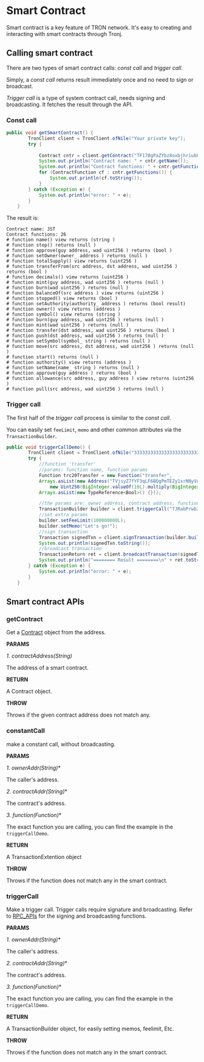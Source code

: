 # Smart Contract

Smart contract is a key feature of TRON network. It's easy to creating and interacting with smart contracts through Tronj.

## Calling smart contract

There are two types of smart contract calls: *const call* and *trigger call*.

Simply, a *const call* returns result immediately once and no need to sign or broadcast.

*Trigger call* is a type of system contract call, needs signing and broadcasting. It fetches the result through the API.

### Const call

```java
public void getSmartContract() {
        TronClient client = TronClient.ofNile("Your private key");
        try {
          
            Contract cntr = client.getContract("TF17BgPaZYbz8oxbjhriubPDsA7ArKoLX3"); //JST
            System.out.println("Contract name: " + cntr.getName());
            System.out.println("Contract functions: " + cntr.getFunctions().size());
            for (ContractFunction cf : cntr.getFunctions()) {
                System.out.println(cf.toString());
            }
        } catch (Exception e) {
            System.out.println("error: " + e);
        }
    }
```

The result is:

```shell
Contract name: JST
Contract functions: 26
# function name() view returns (string )
# function stop() returns (null )
# function approve(guy address, wad uint256 ) returns (bool )
# function setOwner(owner_ address ) returns (null )
# function totalSupply() view returns (uint256 )
# function transferFrom(src address, dst address, wad uint256 ) returns (bool )
# function decimals() view returns (uint256 )
# function mint(guy address, wad uint256 ) returns (null )
# function burn(wad uint256 ) returns (null )
# function balanceOf(src address ) view returns (uint256 )
# function stopped() view returns (bool )
# function setAuthority(authority_ address ) returns (bool result)
# function owner() view returns (address )
# function symbol() view returns (string )
# function burn(guy address, wad uint256 ) returns (null )
# function mint(wad uint256 ) returns (null )
# function transfer(dst address, wad uint256 ) returns (bool )
# function push(dst address, wad uint256 ) returns (null )
# function setSymbol(symbol_ string ) returns (null )
# function move(src address, dst address, wad uint256 ) returns (null )
# function start() returns (null )
# function authority() view returns (address )
# function setName(name_ string ) returns (null )
# function approve(guy address ) returns (bool )
# function allowance(src address, guy address ) view returns (uint256 )
# function pull(src address, wad uint256 ) returns (null )
```

### Trigger call

The first half of the *trigger call* process is similar to the *const call*.

You can easily set `feeLimit`, `memo` and other common attributes via the `TransactionBuilder`.

```java
public void triggerCallDemo() {
        TronClient client = TronClient.ofNile("3333333333333333333333333333333333333333333333333333333333333333");
        try {
            //function 'transfer'
            //params: function name, function params
            Function trc20Transfer = new Function("transfer",
            Arrays.asList(new Address("TVjsyZ7fYF3qLF6BQgPmTEZy1xrNNyVAAA"),
                new Uint256(BigInteger.valueOf(10L).multiply(BigInteger.valueOf(10).pow(18)))),
            Arrays.asList(new TypeReference<Bool>() {}));

            //the params are: owner address, contract address, function
            TransactionBuilder builder = client.triggerCall("TJRabPrwbZy45sbavfcjinPJC18kjpRTv8", "TF17BgPaZYbz8oxbjhriubPDsA7ArKoLX3", trc20Transfer); //JST
            //set extra params
            builder.setFeeLimit(100000000L);
            builder.setMemo("Let's go!");
            //sign transaction
            Transaction signedTxn = client.signTransaction(builder.build());
            System.out.println(signedTxn.toString());
            //broadcast transaction
            TransactionReturn ret = client.broadcastTransaction(signedTxn);
            System.out.println("======== Result ========\n" + ret.toString());
        } catch (Exception e) {
            System.out.println("error: " + e);
        }
    }
```

## Smart contract APIs

### getContract

Get a [Contract](Contract.md) object from the address.

**PARAMS**

*1. contractAddress(String)*

The address of a smart contract.

**RETURN**

A Contract object.

**THROW**

Throws if the given contract address does not match any.

### constantCall

make a constant call, without broadcasting.

**PARAMS**  

*1. ownerAddr(String)**  

The caller's address.

*2. contractAddr(String)**  

The contract's address.  

*3. function(Function)**  

The exact function you are calling, you can find the example in the `triggerCallDemo`.

**RETURN**  

A TransactionExtention object

**THROW**

Throws if the function does not match any in the smart contract.

### triggerCall

Make a trigger call. Trigger calls require signature and broadcasting. Refer to [RPC_APIs](RPC_APIs.md) for the signing and broadcasting functions.

**PARAMS**

*1. ownerAddr(String)**  

The caller's address.

*2. contractAddr(String)**  

The contract's address.  

*3. function(Function)**  

The exact function you are calling, you can find the example in the `triggerCallDemo`.

**RETURN**  

A TransactionBuilder object, for easily setting memos, feelimit, Etc.

**THROW**

Throws if the function does not match any in the smart contract.



